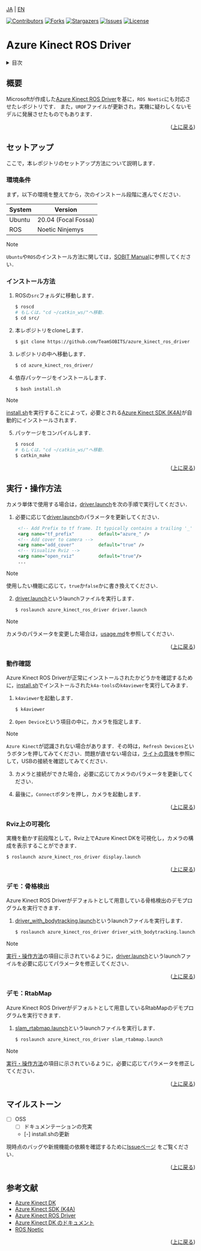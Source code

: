 <a name="readme-top"></a>

[JA](README.md) | [EN](README.en.md)

[![Contributors][contributors-shield]][contributors-url]
[![Forks][forks-shield]][forks-url]
[![Stargazers][stars-shield]][stars-url]
[![Issues][issues-shield]][issues-url]
[![License][license-shield]][license-url]

# Azure Kinect ROS Driver

<!-- 目次 -->
<details>
  <summary>目次</summary>
  <ol>
    <li>
      <a href="#概要">概要</a>
    </li>
    <li>
      <a href="#環境構築">環境構築</a>
      <ul>
        <li><a href="#環境条件">環境条件</a></li>
        <li><a href="#インストール方法">インストール方法</a></li>
      </ul>
    </li>
    <li>
    　<a href="#実行・操作方法">実行・操作方法</a>
      <ul>
        <li><a href="#移動機構のみを使用する場合">移動機構のみを使用する場合</a></li>
        <li><a href="#Rviz上の可視化">Rviz上の可視化</a></li>
      </ul>
    </li>
    <li>
    　<a href="#ソフトウェア">ソフトウェア</a>
      <ul>
        <li><a href="#ジョイントコントローラ">ジョイントコントローラ</a></li>
        <li><a href="#ホイルコントローラ">ホイルコントローラ</a></li>
      </ul>
    </li>
    <li>
    　<a href="#ハードウェア">ハードウェア</a>
      <ul>
        <li><a href="#パーツのダウンロード方法">パーツのダウンロード方法</a></li>
        <li><a href="#ロボットの組み立て">ロボットの組み立て</a></li>
        <li><a href="#ロボットの特徴">ロボットの特徴</a></li>
        <li><a href="#部品リスト（BOM）">部品リスト（BOM）</a></li>
      </ul>
    </li>
    <li><a href="#マイルストーン">マイルストーン</a></li>
    <!-- <li><a href="#contributing">Contributing</a></li> -->
    <!-- <li><a href="#license">License</a></li> -->
    <li><a href="#参考文献">参考文献</a></li>
  </ol>
</details>



<!-- レポジトリの概要 -->
## 概要

Microsoftが作成した[Azure Kinect ROS Driver](https://github.com/microsoft/Azure_Kinect_ROS_Driver)を基に，`ROS Noetic`にも対応させたレポジトリです．
また，`URDF`ファイルが更新され，実機に疑わしくないモデルに発展させたものでもあります．

<p align="right">(<a href="#readme-top">上に戻る</a>)</p>



<!-- セットアップ -->
## セットアップ

ここで，本レポジトリのセットアップ方法について説明します．

### 環境条件

まず，以下の環境を整えてから，次のインストール段階に進んでください．

| System  | Version |
| ------------- | ------------- |
| Ubuntu | 20.04 (Focal Fossa) |
| ROS | Noetic Ninjemys |

> [!NOTE]
> `Ubuntu`や`ROS`のインストール方法に関しては，[SOBIT Manual](https://github.com/TeamSOBITS/sobits_manual#%E9%96%8B%E7%99%BA%E7%92%B0%E5%A2%83%E3%81%AB%E3%81%A4%E3%81%84%E3%81%A6)に参照してください．

### インストール方法

1. ROSの`src`フォルダに移動します．
   ```sh
   $ roscd
   # もしくは，"cd ~/catkin_ws/"へ移動．
   $ cd src/
   ```
2. 本レポジトリをcloneします．
   ```sh
   $ git clone https://github.com/TeamSOBITS/azure_kinect_ros_driver
   ```
3. レポジトリの中へ移動します．
   ```sh
   $ cd azure_kinect_ros_driver/
   ```
4. 依存パッケージをインストールします．
   ```sh
   $ bash install.sh
   ```

> [!NOTE]
> [install.sh](install.sh)を実行することによって，必要とされる[Azure Kinect SDK (K4A)](https://github.com/microsoft/Azure-Kinect-Sensor-SDK)が自動的にインストールされます．

5. パッケージをコンパイルします．
   ```sh
   $ roscd
   # もしくは，"cd ~/catkin_ws/"へ移動．
   $ catkin_make
   ```

<p align="right">(<a href="#readme-top">上に戻る</a>)</p>



<!-- 実行・操作方法 -->
## 実行・操作方法

カメラ単体で使用する場合は，[driver.launch](launch/driver.launch)を次の手順で実行してください．


1. 必要に応じて[driver.launch](launch/driver.launch)のパラメータを更新してください．
   ```xml
    <!-- Add Prefix to tf frame. It typically contains a trailing '_' unless empty. -->
    <arg name="tf_prefix"         default="azure_" />
    <!-- Add cover to camera -->
    <arg name="add_cover"         default="true" />
    <!-- Visualize Rviz -->
    <arg name="open_rviz"         default="true"/>
    ...
   ```
> [!NOTE]
> 使用したい機能に応じて，`true`か`false`かに書き換えてください．

2. [driver.launch](launch/driver.launch)というlaunchファイルを実行します．
   ```sh
   $ roslaunch azure_kinect_ros_driver driver.launch
   ```

> [!NOTE]
> カメラのパラメータを変更した場合は，[usage.md](docs/usage.md)を参照してください．

<p align="right">(<a href="#readme-top">上に戻る</a>)</p>


### 動作確認

Azure Kinect ROS Driverが正常にインストールされたかどうかを確認するために，[install.sh](install.sh)でインストールされた`k4a-tools`の`k4aviewer`を実行してみます．

1. `k4aviewer`を起動します．
    ```sh
    $ k4aviewer
    ```

2. `Open Device`という項目の中に，カメラを指定します．

> [!NOTE]
> `Azure Kinect`が認識されない場合があります．その時は，`Refresh Devices`というボタンを押してみてください．問題が直せない場合は，[ライトの意味](https://learn.microsoft.com/ja-jp/azure/kinect-dk/hardware-specification#what-does-the-light-mean)を参照にして，USBの接続を確認してみてください．

3. カメラと接続ができた場合，必要に応じてカメラのパラメータを更新してください．

4. 最後に，`Connect`ボタンを押し，カメラを起動します．

<p align="right">(<a href="#readme-top">上に戻る</a>)</p>


### Rviz上の可視化
実機を動かす前段階として，Rviz上でAzure Kinect DKを可視化し，カメラの構成を表示することができます．

```sh
$ roslaunch azure_kinect_ros_driver display.launch
```

<p align="right">(<a href="#readme-top">上に戻る</a>)</p>


### デモ：骨格検出

Azure Kinect ROS Driverがデフォルトとして用意している骨格検出のデモプログラムを実行できます．

1. [driver_with_bodytracking.launch](launch/driver_with_bodytracking.launch)というlaunchファイルを実行します．
    ```sh
    $ roslaunch azure_kinect_ros_driver driver_with_bodytracking.launch
    ```

> [!NOTE]
> [実行・操作方法](#実行・操作方法)の項目に示されているように，[driver.launch](launch/driver.launch)というlaunchファイルを必要に応じてパラメータを修正してください．

<p align="right">(<a href="#readme-top">上に戻る</a>)</p>


### デモ：RtabMap

Azure Kinect ROS Driverがデフォルトとして用意しているRtabMapのデモプログラムを実行できます．

1. [slam_rtabmap.launch](launch/slam_rtabmap.launch)というlaunchファイルを実行します．
    ```sh
    $ roslaunch azure_kinect_ros_driver slam_rtabmap.launch
    ```

> [!NOTE]
> [実行・操作方法](#実行・操作方法)の項目に示されているように，必要に応じてパラメータを修正してください．

<p align="right">(<a href="#readme-top">上に戻る</a>)</p>


<!-- マイルストーン -->
## マイルストーン

- [ ] OSS
    - [ ] ドキュメンテーションの充実
    - [-] install.shの更新

現時点のバッグや新規機能の依頼を確認するために[Issueページ][license-url] をご覧ください．

<p align="right">(<a href="#readme-top">上に戻る</a>)</p>


<!-- CONTRIBUTING -->
<!-- ## Contributing

Contributions are what make the open source community such an amazing place to learn, inspire, and create. Any contributions you make are **greatly appreciated**.

If you have a suggestion that would make this better, please fork the repo and create a pull request. You can also simply open an issue with the tag "enhancement".
Don't forget to give the project a star! Thanks again!

1. Fork the Project
2. Create your Feature Branch (`git checkout -b feature/AmazingFeature`)
3. Commit your Changes (`git commit -m 'Add some AmazingFeature'`)
4. Push to the Branch (`git push origin feature/AmazingFeature`)
5. Open a Pull Request

<p align="right">(<a href="#readme-top">上に戻る</a>)</p> -->



<!-- LICENSE -->
<!-- ## License

Distributed under the MIT License. See `LICENSE.txt` for more NOTErmation.

<p align="right">(<a href="#readme-top">上に戻る</a>)</p> -->



<!-- 参考文献 -->
## 参考文献

* [Azure Kinect DK](https://azure.microsoft.com/ja-jp/products/kinect-dk)
* [Azure Kinect SDK (K4A)](https://github.com/microsoft/Azure-Kinect-Sensor-SDK)
* [Azure Kinect ROS Driver](https://github.com/microsoft/Azure_Kinect_ROS_Driver)
* [Azure Kinect DK のドキュメント](https://learn.microsoft.com/ja-jp/azure/kinect-dk/)
* [ROS Noetic](http://wiki.ros.org/noetic)

<p align="right">(<a href="#readme-top">上に戻る</a>)</p>



<!-- MARKDOWN LINKS & IMAGES -->
<!-- https://www.markdownguide.org/basic-syntax/#reference-style-links -->
[contributors-shield]: https://img.shields.io/github/contributors/TeamSOBITS/azure_kinect_ros_driver.svg?style=for-the-badge
[contributors-url]: https://github.com/TeamSOBITS/azure_kinect_ros_driver/graphs/contributors
[forks-shield]: https://img.shields.io/github/forks/TeamSOBITS/azure_kinect_ros_driver.svg?style=for-the-badge
[forks-url]: https://github.com/TeamSOBITS/azure_kinect_ros_driver/network/members
[stars-shield]: https://img.shields.io/github/stars/TeamSOBITS/azure_kinect_ros_driver.svg?style=for-the-badge
[stars-url]: https://github.com/TeamSOBITS/azure_kinect_ros_driver/stargazers
[issues-shield]: https://img.shields.io/github/issues/TeamSOBITS/azure_kinect_ros_driver.svg?style=for-the-badge
[issues-url]: https://github.com/TeamSOBITS/azure_kinect_ros_driver/issues
[license-shield]: https://img.shields.io/github/license/TeamSOBITS/azure_kinect_ros_driver.svg?style=for-the-badge
[license-url]: https://github.com/TeamSOBITS/azure_kinect_ros_driver/blob/master/LICENSE